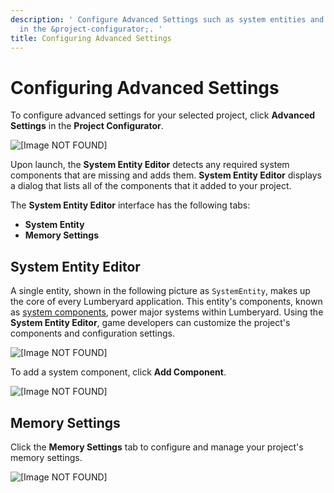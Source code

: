 ```yaml
---
description: ' Configure Advanced Settings such as system entities and memory settings
  in the &project-configurator;. '
title: Configuring Advanced Settings
---
```

# Configuring Advanced Settings<a name="configurator-advanced"></a>

To configure advanced settings for your selected project, click **Advanced Settings** in the **Project Configurator**\.

![\[Image NOT FOUND\]](/images/userguide/configurator/configurator-advanced-settings.png)

Upon launch, the **System Entity Editor** detects any required system components that are missing and adds them\. **System Entity Editor** displays a dialog that lists all of the components that it added to your project\.

The **System Entity Editor** interface has the following tabs:
+ **System Entity**
+ **Memory Settings**

## System Entity Editor<a name="configurator-advanced-system-entity-editor"></a>

A single entity, shown in the following picture as `SystemEntity`, makes up the core of every Lumberyard application\. This entity's components, known as [system components](az-module-system-components.md), power major systems within Lumberyard\. Using the **System Entity Editor**, game developers can customize the project's components and configuration settings\.

![\[Image NOT FOUND\]](/images/userguide/configurator/configurator-advanced-main.png)

To add a system component, click **Add Component**\.

![\[Image NOT FOUND\]](/images/userguide/configurator/configurator-advanced-add-component.png)

## Memory Settings<a name="configurator-advanced-memory-settings"></a>

Click the **Memory Settings** tab to configure and manage your project's memory settings\.

![\[Image NOT FOUND\]](/images/userguide/configurator/configurator-advanced-memory.png)